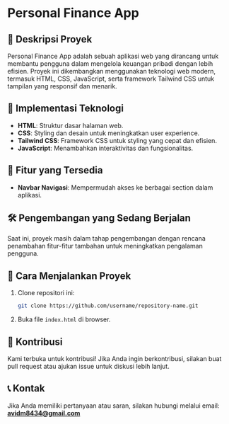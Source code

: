 # Personal Finance App

## 📌 Deskripsi Proyek

Personal Finance App adalah sebuah aplikasi web yang dirancang untuk membantu pengguna dalam mengelola keuangan pribadi dengan lebih efisien. Proyek ini dikembangkan menggunakan teknologi web modern, termasuk HTML, CSS, JavaScript, serta framework Tailwind CSS untuk tampilan yang responsif dan menarik.

## 🚀 Implementasi Teknologi

- **HTML**: Struktur dasar halaman web.
- **CSS**: Styling dan desain untuk meningkatkan user experience.
- **Tailwind CSS**: Framework CSS untuk styling yang cepat dan efisien.
- **JavaScript**: Menambahkan interaktivitas dan fungsionalitas.

## 🔹 Fitur yang Tersedia

- **Navbar Navigasi**: Mempermudah akses ke berbagai section dalam aplikasi.

## 🛠 Pengembangan yang Sedang Berjalan

Saat ini, proyek masih dalam tahap pengembangan dengan rencana penambahan fitur-fitur tambahan untuk meningkatkan pengalaman pengguna.

## 📌 Cara Menjalankan Proyek

1. Clone repositori ini:
   ```bash
   git clone https://github.com/username/repository-name.git
   ```
2. Buka file `index.html` di browser.

## 📢 Kontribusi

Kami terbuka untuk kontribusi! Jika Anda ingin berkontribusi, silakan buat pull request atau ajukan issue untuk diskusi lebih lanjut.

## 📞 Kontak

Jika Anda memiliki pertanyaan atau saran, silakan hubungi melalui email: **avidm8434@gmail.com**
